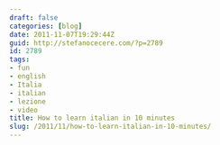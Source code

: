 ```yaml
---
draft: false
categories: [blog]
date: 2011-11-07T19:29:44Z
guid: http://stefanocecere.com/?p=2789
id: 2789
tags:
- fun
- english
- Italia
- italian
- lezione
- video
title: How to learn italian in 10 minutes
slug: /2011/11/how-to-learn-italian-in-10-minutes/
---
```


